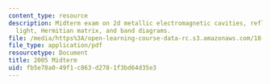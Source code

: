 ```yaml
---
content_type: resource
description: Midterm exam on 2d metallic electromagnetic cavities, reflected and transmitted
  light, Hermitian matrix, and band diagrams.
file: /media/https%3A/open-learning-course-data-rc.s3.amazonaws.com/18-369-mathematical-methods-in-nanophotonics-spring-2008/fb5e78a049f1c863d2781f3bd64d35e3_midterm_05.pdf
file_type: application/pdf
resourcetype: Document
title: 2005 Midterm
uid: fb5e78a0-49f1-c863-d278-1f3bd64d35e3
---
```

